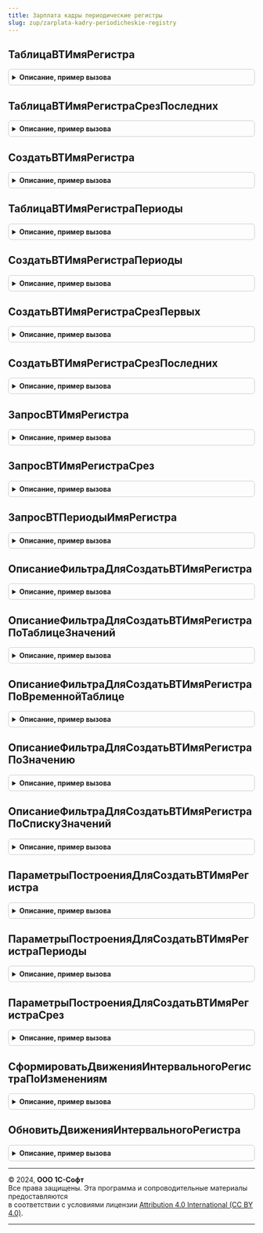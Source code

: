 ```yaml
---
title: Зарплата кадры периодические регистры
slug: zup/zarplata-kadry-periodicheskie-registry
---
```



## ТаблицаВТИмяРегистра
<details style="margin: 1em 0; padding: 0.5em; border: 1px solid #ccc; border-radius: 6px;">

<summary style="font-weight: bold; cursor: pointer;">Описание, пример вызова</summary>

```bsl

// Возвращает таблицу записей регистра.
//
// Параметры:
//		ИмяРегистра 				- Строка - имя периодического регистра сведений, как  оно
//										задано в конфигураторе.
//		МенеджерВременныхТаблиц 	- МенеджерВременныхТаблиц
//		ТолькоРазрешенные 			- Булево
//		ОписаниеФильтра 			- Структура - см. функцию ОписаниеФильтраДляСоздатьВТИмяРегистра.
//		ПараметрыПостроения 		- Структура - см. функцию ПараметрыПостроенияДляСоздатьВТИмяРегистра.
//
// Возвращаемое значение:
//		ТаблицаЗначений
//
Функция ТаблицаВТИмяРегистра(Знач ИмяРегистра, МенеджерВременныхТаблиц, ТолькоРазрешенные, ОписаниеФильтра, ПараметрыПостроения = Неопределено) Экспорт
```

Пример вызова
```bsl
Результат = ЗарплатаКадрыПериодическиеРегистры.ТаблицаВТИмяРегистра(ИмяРегистра, МенеджерВременныхТаблиц, ТолькоРазрешенные, ОписаниеФильтра, ПараметрыПостроения);
```
</details>

## ТаблицаВТИмяРегистраСрезПоследних
<details style="margin: 1em 0; padding: 0.5em; border: 1px solid #ccc; border-radius: 6px;">

<summary style="font-weight: bold; cursor: pointer;">Описание, пример вызова</summary>

```bsl

// Возвращает таблицу среза последних регистра.
//
// Параметры:
//		ИмяРегистра 				- Строка - имя периодического регистра сведений, как  оно
//										задано в конфигураторе.
//		МенеджерВременныхТаблиц 	- МенеджерВременныхТаблиц
//		ТолькоРазрешенные 			- Булево
//		ОписаниеФильтра 			- Структура - см. функцию ОписаниеФильтраДляСоздатьВТИмяРегистра.
//		ПараметрыПостроения 		- Структура - см. функцию ПараметрыПостроенияДляСоздатьВТИмяРегистраСрез.
//
// Возвращаемое значение:
//		ТаблицаЗначений
//
Функция ТаблицаВТИмяРегистраСрезПоследних(Знач ИмяРегистра, МенеджерВременныхТаблиц, ТолькоРазрешенные, ОписаниеФильтра, ПараметрыПостроения = Неопределено) Экспорт
```

Пример вызова
```bsl
Результат = ЗарплатаКадрыПериодическиеРегистры.ТаблицаВТИмяРегистраСрезПоследних(ИмяРегистра, МенеджерВременныхТаблиц, ТолькоРазрешенные, ОписаниеФильтра, ПараметрыПостроения);
```
</details>

## СоздатьВТИмяРегистра
<details style="margin: 1em 0; padding: 0.5em; border: 1px solid #ccc; border-radius: 6px;">

<summary style="font-weight: bold; cursor: pointer;">Описание, пример вызова</summary>

```bsl

// Создает временную таблицу записей регистра в менеджере временных таблиц, переданном в качестве параметра.
//
// Параметры:
//		ИмяРегистра 				- Строка - имя периодического регистра сведений, как  оно
//										задано в конфигураторе.
//		МенеджерВременныхТаблиц 	- МенеджерВременныхТаблиц
//		ТолькоРазрешенные 			- Булево
//		ОписаниеФильтра 			- Структура - см. функцию ОписаниеФильтраДляСоздатьВТИмяРегистра.
//		ПараметрыПостроения 		- Структура - см. функцию ПараметрыПостроенияДляСоздатьВТИмяРегистра.
//		ИмяРезультирующейТаблицы 	- Строка - имя создаваемой временной таблицы, если не задано, то
//										имя результирующей таблицы будет сформировано каК ВТ<ИмяРегистра>.
//
Процедура СоздатьВТИмяРегистра(Знач ИмяРегистра, МенеджерВременныхТаблиц, ТолькоРазрешенные, ОписаниеФильтра, ПараметрыПостроения = Неопределено, ИмяРезультирующейТаблицы = Неопределено) Экспорт
```

Пример вызова
```bsl
ЗарплатаКадрыПериодическиеРегистры.СоздатьВТИмяРегистра(ИмяРегистра, МенеджерВременныхТаблиц, ТолькоРазрешенные, ОписаниеФильтра, ПараметрыПостроения, ИмяРезультирующейТаблицы);
```
</details>

## ТаблицаВТИмяРегистраПериоды
<details style="margin: 1em 0; padding: 0.5em; border: 1px solid #ccc; border-radius: 6px;">

<summary style="font-weight: bold; cursor: pointer;">Описание, пример вызова</summary>

```bsl

// Возвращает таблицу периодов регистра
//
// Параметры:
//		ИмяРегистра 				- Строка - имя периодического регистра сведений, как  оно
//										задано в конфигураторе.
//		МенеджерВременныхТаблиц 	- МенеджерВременныхТаблиц
//		ТолькоРазрешенные 			- Булево
//		ОписаниеФильтра 			- Структура - см. функцию ОписаниеФильтраДляСоздатьВТИмяРегистра.
//		ПараметрыПостроения 		- Структура - см. функцию ПараметрыПостроенияДляСоздатьВТИмяРегистра.
//
// Возвращаемое значение:
//	ТаблицаЗначений
//
Функция ТаблицаВТИмяРегистраПериоды(Знач ИмяРегистра, МенеджерВременныхТаблиц, ТолькоРазрешенные, ОписаниеФильтра, ПараметрыПостроения = Неопределено) Экспорт
```

Пример вызова
```bsl
Результат = ЗарплатаКадрыПериодическиеРегистры.ТаблицаВТИмяРегистраПериоды(ИмяРегистра, МенеджерВременныхТаблиц, ТолькоРазрешенные, ОписаниеФильтра, ПараметрыПостроения);
```
</details>

## СоздатьВТИмяРегистраПериоды
<details style="margin: 1em 0; padding: 0.5em; border: 1px solid #ccc; border-radius: 6px;">

<summary style="font-weight: bold; cursor: pointer;">Описание, пример вызова</summary>

```bsl

// Создает временную таблицу периодов регистра в менеджере временных таблиц, переданном в качестве параметра.
//
// Параметры:
//		ИмяРегистра 				- Строка - имя периодического регистра сведений, как  оно
//										задано в конфигураторе.
//		МенеджерВременныхТаблиц 	- МенеджерВременныхТаблиц
//		ТолькоРазрешенные 			- Булево
//		ОписаниеФильтра 			- Структура - см. функцию ОписаниеФильтраДляСоздатьВТИмяРегистра.
//		ПараметрыПостроения 		- Структура - см. функцию ПараметрыПостроенияДляСоздатьВТИмяРегистра.
//		ИмяРезультирующейТаблицы 	- Строка - имя создаваемой временной таблицы, если не задано, то
//										имя результирующей таблицы будет сформировано как ВТ<ИмяРегистра>Периоды.
//
Процедура СоздатьВТИмяРегистраПериоды(Знач ИмяРегистра, МенеджерВременныхТаблиц, ТолькоРазрешенные, ОписаниеФильтра, ПараметрыПостроения = Неопределено, ИмяРезультирующейТаблицы = Неопределено) Экспорт
```

Пример вызова
```bsl
ЗарплатаКадрыПериодическиеРегистры.СоздатьВТИмяРегистраПериоды(ИмяРегистра, МенеджерВременныхТаблиц, ТолькоРазрешенные, ОписаниеФильтра, ПараметрыПостроения, ИмяРезультирующейТаблицы);
```
</details>

## СоздатьВТИмяРегистраСрезПервых
<details style="margin: 1em 0; padding: 0.5em; border: 1px solid #ccc; border-radius: 6px;">

<summary style="font-weight: bold; cursor: pointer;">Описание, пример вызова</summary>

```bsl

// Создает временную таблицу среза первых регистра в менеджере временных таблиц, переданном в качестве параметра.
//
// Параметры:
//		ИмяРегистра 				- Строка - имя периодического регистра сведений, как  оно
//										задано в конфигураторе.
//		МенеджерВременныхТаблиц 	- МенеджерВременныхТаблиц
//		ТолькоРазрешенные 			- Булево
//		ОписаниеФильтра 			- Структура - см. функцию ОписаниеФильтраДляСоздатьВТИмяРегистра.
//		ПараметрыПостроения 		- Структура - см. функцию ПараметрыПостроенияДляСоздатьВТИмяРегистраСрез.
//		ИмяРезультирующейТаблицы 	- Строка - имя создаваемой временной таблицы, если не задано, то
//										имя результирующей таблицы будет сформировано каК ВТ<ИмяРегистра>.
//
Процедура СоздатьВТИмяРегистраСрезПервых(Знач ИмяРегистра, МенеджерВременныхТаблиц, ТолькоРазрешенные, ОписаниеФильтра, ПараметрыПостроения = Неопределено, ИмяРезультирующейТаблицы = Неопределено) Экспорт
```

Пример вызова
```bsl
ЗарплатаКадрыПериодическиеРегистры.СоздатьВТИмяРегистраСрезПервых(ИмяРегистра, МенеджерВременныхТаблиц, ТолькоРазрешенные, ОписаниеФильтра, ПараметрыПостроения, ИмяРезультирующейТаблицы);
```
</details>

## СоздатьВТИмяРегистраСрезПоследних
<details style="margin: 1em 0; padding: 0.5em; border: 1px solid #ccc; border-radius: 6px;">

<summary style="font-weight: bold; cursor: pointer;">Описание, пример вызова</summary>

```bsl

// Создает временную таблицу среза последних регистра в менеджере временных таблиц, переданном в качестве параметра.
//
// Параметры:
//		ИмяРегистра 				- Строка - имя периодического регистра сведений, как  оно
//										задано в конфигураторе.
//		МенеджерВременныхТаблиц 	- МенеджерВременныхТаблиц
//		ТолькоРазрешенные 			- Булево
//		ОписаниеФильтра 			- Структура - см. функцию ОписаниеФильтраДляСоздатьВТИмяРегистра.
//		ПараметрыПостроения 		- Структура - см. функцию ПараметрыПостроенияДляСоздатьВТИмяРегистраСрез.
//		ИмяРезультирующейТаблицы 	- Строка - имя создаваемой временной таблицы, если не задано, то
//										имя результирующей таблицы будет сформировано каК ВТ<ИмяРегистра>.
//
Процедура СоздатьВТИмяРегистраСрезПоследних(Знач ИмяРегистра, МенеджерВременныхТаблиц, ТолькоРазрешенные, ОписаниеФильтра, ПараметрыПостроения = Неопределено, ИмяРезультирующейТаблицы = Неопределено) Экспорт
```

Пример вызова
```bsl
ЗарплатаКадрыПериодическиеРегистры.СоздатьВТИмяРегистраСрезПоследних(ИмяРегистра, МенеджерВременныхТаблиц, ТолькоРазрешенные, ОписаниеФильтра, ПараметрыПостроения, ИмяРезультирующейТаблицы);
```
</details>

## ЗапросВТИмяРегистра
<details style="margin: 1em 0; padding: 0.5em; border: 1px solid #ccc; border-radius: 6px;">

<summary style="font-weight: bold; cursor: pointer;">Описание, пример вызова</summary>

```bsl

// Возвращает запрос представления ВТИмяРегистра.
//
// Параметры:
//  ИмяРегистра           - Строка - Имя регистра как задано в конфигураторе.
//  ТолькоРазрешенные     - Булево
//  ОписаниеФильтра       - Структура - см. функцию ОписаниеФильтраДляСоздатьВТИмяРегистра.
//  ПараметрыПостроения   - Структура - см. ПараметрыПостроенияДляСоздатьВТИмяРегистра.
//  ИмяСоздаваемойТаблицы - Строка - если не указано, запрос будет создавать временную таблицу ВТ<ИмяРегистра>
//
// Возвращаемое значение:
//  Запрос
//
Функция ЗапросВТИмяРегистра(ИмяРегистра, ТолькоРазрешенные, ОписаниеФильтра, ПараметрыПостроения = Неопределено, ИмяСоздаваемойТаблицы = Неопределено) Экспорт
```

Пример вызова
```bsl
Результат = ЗарплатаКадрыПериодическиеРегистры.ЗапросВТИмяРегистра(ИмяРегистра, ТолькоРазрешенные, ОписаниеФильтра, ПараметрыПостроения, ИмяСоздаваемойТаблицы);
```
</details>

## ЗапросВТИмяРегистраСрез
<details style="margin: 1em 0; padding: 0.5em; border: 1px solid #ccc; border-radius: 6px;">

<summary style="font-weight: bold; cursor: pointer;">Описание, пример вызова</summary>

```bsl

// Возвращает запрос представления ВТИмяРегистраСрез.
//
// Параметры:
//  ИмяРегистра           - Строка - Имя регистра как задано в конфигураторе.
//  ТолькоРазрешенные     - Булево
//  ОписаниеФильтра       - Структура - см. функцию ОписаниеФильтраДляСоздатьВТИмяРегистра.
//  ПараметрыПостроения   - Структура - См. ПараметрыПостроенияДляСоздатьВТИмяРегистраСрез.
//  СрезПоследних         - Булево - если Истина - срез последних, если Ложь - срез первых.
//  ИмяСоздаваемойТаблицы - Строка - если не указано, запрос будет создавать временную таблицу ВТ<ИмяРегистра>СрезПоследних
//                                   или ВТ<ИмяРегистра>СрезПервых, в зависимости от значения параметра СрезПоследних
//
// Возвращаемое значение:
//  Запрос
//
Функция ЗапросВТИмяРегистраСрез(ИмяРегистра, ТолькоРазрешенные, ОписаниеФильтра, ПараметрыПостроения = Неопределено, СрезПоследних = Истина, ИмяСоздаваемойТаблицы = Неопределено) Экспорт
```

Пример вызова
```bsl
Результат = ЗарплатаКадрыПериодическиеРегистры.ЗапросВТИмяРегистраСрез(ИмяРегистра, ТолькоРазрешенные, ОписаниеФильтра, ПараметрыПостроения, СрезПоследних, ИмяСоздаваемойТаблицы);
```
</details>

## ЗапросВТПериодыИмяРегистра
<details style="margin: 1em 0; padding: 0.5em; border: 1px solid #ccc; border-radius: 6px;">

<summary style="font-weight: bold; cursor: pointer;">Описание, пример вызова</summary>

```bsl

// Возвращает запрос представления ВТИмяРегистраПериоды.
// Получение периодов по интервальному регистру сведений.
//
// Параметры:
//  ИмяРегистра           - Строка - Имя регистра как задано в конфигураторе.
//  ТолькоРазрешенные     - Булево
//  ОписаниеФильтра       - Структура - См. ОписаниеФильтраДляСоздатьВТИмяРегистра.
//  ПараметрыПостроения   - Структура - См. ПараметрыПостроенияДляСоздатьВТИмяРегистраПериоды.
//  ИмяСоздаваемойТаблицы - Строка - если не указано, запрос будет создавать временную таблицу ВТ<ИмяРегистра>Периоды
//
// Возвращаемое значение:
//  Запрос
//
Функция ЗапросВТПериодыИмяРегистра(ИмяРегистра, ТолькоРазрешенные, ОписаниеФильтра, ПараметрыПостроения = Неопределено, ИмяСоздаваемойТаблицы = Неопределено) Экспорт
```

Пример вызова
```bsl
Результат = ЗарплатаКадрыПериодическиеРегистры.ЗапросВТПериодыИмяРегистра(ИмяРегистра, ТолькоРазрешенные, ОписаниеФильтра, ПараметрыПостроения, ИмяСоздаваемойТаблицы);
```
</details>

## ОписаниеФильтраДляСоздатьВТИмяРегистра
<details style="margin: 1em 0; padding: 0.5em; border: 1px solid #ccc; border-radius: 6px;">

<summary style="font-weight: bold; cursor: pointer;">Описание, пример вызова</summary>

```bsl

// Возвращает описание источника данных - временная таблица.
//
// Параметры:
//		ТаблицаФильтра 		- Строка - имя временной таблицы
//					   		- ТаблицаЗначений
//								содержат обязательные колонки:
//									"Период" (для получения представлений среза первых или
//										среза последних)
//									"ДатаНачала" и "ДатаОкончания" (для получения таблицы регистра).
//		ИзмеренияФильтра 	- Строка - имена колонок таблицы равные именам измерений регистра,
//								по которым устанавливается фильтр, для колонок с именами отличающимися
//								от имен измерений, в значениях ключа "СоответствиеИзмеренийРегистраИзмерениямФильтра",
//								указывается соответствие имени измерения регистра имени колонки таблицы фильтра.
//								Допускается не указывать, когда ТаблицаФильтра имеет тип ТаблицаЗначений.
//		ДополнительныеПоляФильтра 		- Строка
//							- Массив - имена колонок таблицы, по которым не устанавливается фильтр,
//								но которые должны участвовать в результате запроса.
//
// Возвращаемое значение:
//		Структура - см. НовыйОписаниеФильтраДляСоздатьВТИмяРегистра.
//
Функция ОписаниеФильтраДляСоздатьВТИмяРегистра(Знач ТаблицаФильтра, ИзмеренияФильтра = "", ДополнительныеПоляФильтра = "") Экспорт
```

Пример вызова
```bsl
Результат = ЗарплатаКадрыПериодическиеРегистры.ОписаниеФильтраДляСоздатьВТИмяРегистра(ТаблицаФильтра, ИзмеренияФильтра, ДополнительныеПоляФильтра);
```
</details>

## ОписаниеФильтраДляСоздатьВТИмяРегистраПоТаблицеЗначений
<details style="margin: 1em 0; padding: 0.5em; border: 1px solid #ccc; border-radius: 6px;">

<summary style="font-weight: bold; cursor: pointer;">Описание, пример вызова</summary>

```bsl

// Возвращает описание источника данных - временная таблица.
//
// Параметры:
//		ТаблицаФильтра 			- ТаблицаЗначений -	содержат обязательные колонки:
//										"Период" (для получения представлений среза первых или
//											среза последних)
//										"ДатаНачала" и "ДатаОкончания" (для получения таблицы регистра).
//		Измерения 				- Строка - имена колонок таблицы равные именам измерений регистра,
//									по которым устанавливается фильтр, для колонок с именами отличающимися
//									от имен измерений, в значениях ключа "СоответствиеИзмеренийРегистраИзмерениямФильтра",
//									указывается соответствие имени измерения регистра имени колонки таблицы фильтра.
//									Допускается не указывать, когда ТаблицаФильтра имеет тип ТаблицаЗначений.
//		ДополнительныеПоля 		- Строка
//								- Массив - имена колонок таблицы, по которым не устанавливается фильтр,
//									но которые должны участвовать в результате запроса.
//		МенеджерВременныхТаблиц - МенеджерВременныхТаблиц
//		ИмяВТФильтр 			- Строка - имя создаваемой временной таблицы фильтра
//
// Возвращаемое значение:
//		Структура - см. НовыйОписаниеФильтраДляСоздатьВТИмяРегистра.
//
Функция ОписаниеФильтраДляСоздатьВТИмяРегистраПоТаблицеЗначений(ТаблицаФильтра, Измерения = "", ДополнительныеПоля = "", МенеджерВременныхТаблиц = Неопределено, ИмяВТФильтр = Неопределено) Экспорт
```

Пример вызова
```bsl
Результат = ЗарплатаКадрыПериодическиеРегистры.ОписаниеФильтраДляСоздатьВТИмяРегистраПоТаблицеЗначений(ТаблицаФильтра, Измерения, ДополнительныеПоля, МенеджерВременныхТаблиц, ИмяВТФильтр);
```
</details>

## ОписаниеФильтраДляСоздатьВТИмяРегистраПоВременнойТаблице
<details style="margin: 1em 0; padding: 0.5em; border: 1px solid #ccc; border-radius: 6px;">

<summary style="font-weight: bold; cursor: pointer;">Описание, пример вызова</summary>

```bsl

// Возвращает описание источника данных - временная таблица.
//
// Параметры:
//		ИмяВТФильтр 			- Строка - имя временной таблицы
//		Измерения 				- Строка - имена колонок таблицы равные именам измерений регистра,
//									по которым устанавливается фильтр, для колонок с именами отличающимися
//									от имен измерений, в значениях ключа "СоответствиеИзмеренийРегистраИзмерениямФильтра",
//									указывается соответствие имени измерения регистра имени колонки таблицы фильтра.
//									Допускается не указывать, когда ТаблицаФильтра имеет тип ТаблицаЗначений.
//		ДополнительныеПоля 		- Строка
//								- Массив - имена колонок таблицы, по которым не устанавливается фильтр,
//									но которые должны участвовать в результате запроса.
//
// Возвращаемое значение:
//		Структура - см. НовыйОписаниеФильтраДляСоздатьВТИмяРегистра.
//
Функция ОписаниеФильтраДляСоздатьВТИмяРегистраПоВременнойТаблице(ИмяВТФильтр, Измерения = "", ДополнительныеПоля = "") Экспорт
```

Пример вызова
```bsl
Результат = ЗарплатаКадрыПериодическиеРегистры.ОписаниеФильтраДляСоздатьВТИмяРегистраПоВременнойТаблице(ИмяВТФильтр, Измерения, ДополнительныеПоля);
```
</details>

## ОписаниеФильтраДляСоздатьВТИмяРегистраПоЗначению
<details style="margin: 1em 0; padding: 0.5em; border: 1px solid #ccc; border-radius: 6px;">

<summary style="font-weight: bold; cursor: pointer;">Описание, пример вызова</summary>

```bsl

// Возвращает описание источника данных - временная таблица.
//
// Параметры:
//		ОписаниеПериода 		- Структура - см. ОписаниеПериодаДляСоздатьВТИмяРегистра
//		Измерение 				- Строка - имена колонок таблицы равные именам измерений регистра,
//									по которым устанавливается фильтр, для колонок с именами отличающимися
//									от имен измерений, в значениях ключа "СоответствиеИзмеренийРегистраИзмерениямФильтра",
//									указывается соответствие имени измерения регистра имени колонки таблицы фильтра.
//									Допускается не указывать, когда ТаблицаФильтра имеет тип ТаблицаЗначений.
//		ЗначениеИзмерения 		- Произвольный - значение измерения.
//
// Возвращаемое значение:
//		Структура - см. НовыйОписаниеФильтраДляСоздатьВТИмяРегистра.
//
Функция ОписаниеФильтраДляСоздатьВТИмяРегистраПоЗначению(ОписаниеПериода, Измерение = "", ЗначениеИзмерения = Неопределено) Экспорт
```

Пример вызова
```bsl
Результат = ЗарплатаКадрыПериодическиеРегистры.ОписаниеФильтраДляСоздатьВТИмяРегистраПоЗначению(ОписаниеПериода, Измерение, ЗначениеИзмерения);
```
</details>

## ОписаниеФильтраДляСоздатьВТИмяРегистраПоСпискуЗначений
<details style="margin: 1em 0; padding: 0.5em; border: 1px solid #ccc; border-radius: 6px;">

<summary style="font-weight: bold; cursor: pointer;">Описание, пример вызова</summary>

```bsl

// Возвращает описание источника данных - временная таблица.
//
// Параметры:
//		ОписаниеПериода 		- Структура - см. ОписаниеПериодаДляСоздатьВТИмяРегистра
//		Измерение 				- Строка - имена колонок таблицы равные именам измерений регистра,
//									по которым устанавливается фильтр, для колонок с именами отличающимися
//									от имен измерений, в значениях ключа "СоответствиеИзмеренийРегистраИзмерениямФильтра",
//									указывается соответствие имени измерения регистра имени колонки таблицы фильтра.
//									Допускается не указывать, когда ТаблицаФильтра имеет тип ТаблицаЗначений.
//		СписокЗначенийИзмерения	- Массив - значения измерений.
//
// Возвращаемое значение:
//		Структура - см. НовыйОписаниеФильтраДляСоздатьВТИмяРегистра.
//
Функция ОписаниеФильтраДляСоздатьВТИмяРегистраПоСпискуЗначений(ОписаниеПериода, Измерение = "", СписокЗначенийИзмерения = Неопределено) Экспорт
```

Пример вызова
```bsl
Результат = ЗарплатаКадрыПериодическиеРегистры.ОписаниеФильтраДляСоздатьВТИмяРегистраПоСпискуЗначений(ОписаниеПериода, Измерение, СписокЗначенийИзмерения);
```
</details>

## ПараметрыПостроенияДляСоздатьВТИмяРегистра
<details style="margin: 1em 0; padding: 0.5em; border: 1px solid #ccc; border-radius: 6px;">

<summary style="font-weight: bold; cursor: pointer;">Описание, пример вызова</summary>

```bsl

// Возвращает параметры построения для СоздатьВТИмяРегистра.
//
// Возвращаемое значение:
//		Структура:
//			* ИндексироватьПо 							- Неопределено - см. функцию ПараметрыПостроенияВТИмяРегистра.
//			* Отборы 									- Массив - см. функцию ПараметрыПостроенияВТИмяРегистра.
//			* ВключатьЗаписиНаНачалоПериода 			- Булево - если истина в результирующую таблицу будут
//															включены значения по измерениям фильтра на начало периода
//															(применимо при построении запросов к регистрам с периодичностью.
//															Секунда, День, Месяц, Квартал или Год).
//			* ИмяВременнойТаблицыЗаписейНаНачалоПериода - Строка - задает имя временной таблицы записей на начало периода.
//			* ИспользуемоеИмяВременнойТаблицыЗаписейНаНачалоПериода - Строка - по окончании работы метода ЗапросВТИмяРегистра
//			                                                          будет сохранено имя временной таблицы, содержащей записи
//			                                                          на начало периода, если задано значение
//			                                                          ИмяВременнойТаблицыЗаписейНаНачалоПериода, то будет
//			                                                          содержать значение
//			                                                          ИмяВременнойТаблицыЗаписейНаНачалоПериода.
//			* ОтборыЗаписейНаНачалоПериода 				- Массив - описания отбора (см.ДобавитьВКоллекциюОтбор), применяется к таблице
//															формирующий записи на начало периода, при формировании результирующей таблицы.
//
Функция ПараметрыПостроенияДляСоздатьВТИмяРегистра() Экспорт
```

Пример вызова
```bsl
Результат = ЗарплатаКадрыПериодическиеРегистры.ПараметрыПостроенияДляСоздатьВТИмяРегистра() 
```
</details>

## ПараметрыПостроенияДляСоздатьВТИмяРегистраПериоды
<details style="margin: 1em 0; padding: 0.5em; border: 1px solid #ccc; border-radius: 6px;">

<summary style="font-weight: bold; cursor: pointer;">Описание, пример вызова</summary>

```bsl

// Возвращает параметры построения для СоздатьВТИмяРегистраПериоды.
//
// Возвращаемое значение:
//		Структура - содержит структуры со свойствами:
//			* ИндексироватьПо 							- Неопределено - см. функцию ПараметрыПостроенияВТИмяРегистра.
//			* Отборы 									- Массив - см. функцию ПараметрыПостроенияВТИмяРегистра.
//			* ВключатьЗаписиНаНачалоПериода 			- Булево - если истина в результирующую таблицу будут
//															включены значения по измерениям фильтра на начало периода
//															(применимо при построении запросов к регистрам с периодичностью.
//															Секунда, День, Месяц, Квартал или Год).
//			* ИмяВременнойТаблицыЗаписейНаНачалоПериода - Строка - задает имя временной таблицы записей на начало периода.
//			* ИспользуемоеИмяВременнойТаблицыЗаписейНаНачалоПериода - Строка - по окончании работы метода ЗапросВТИмяРегистра
//			                                                          будет сохранено имя временной таблицы, содержащей записи
//			                                                          на начало периода, если задано значение
//			                                                          ИмяВременнойТаблицыЗаписейНаНачалоПериода, то будет
//			                                                          содержать значение
//			                                                          ИмяВременнойТаблицыЗаписейНаНачалоПериода.
//			* ОтборыЗаписейНаНачалоПериода 				- Массив - описания отбора (см.ДобавитьВКоллекциюОтбор), применяется к таблице
//															формирующий записи на начало периода, при формировании результирующей таблицы.
//
Функция ПараметрыПостроенияДляСоздатьВТИмяРегистраПериоды() Экспорт
```

Пример вызова
```bsl
Результат = ЗарплатаКадрыПериодическиеРегистры.ПараметрыПостроенияДляСоздатьВТИмяРегистраПериоды() 
```
</details>

## ПараметрыПостроенияДляСоздатьВТИмяРегистраСрез
<details style="margin: 1em 0; padding: 0.5em; border: 1px solid #ccc; border-radius: 6px;">

<summary style="font-weight: bold; cursor: pointer;">Описание, пример вызова</summary>

```bsl

// Возвращает параметры построения для СоздатьВТИмяРегистраСрез.
//
// Возвращаемое значение:
//		Структура:
//			* ИндексироватьПо 			- Неопределено 	- см. функцию ПараметрыПостроенияВТИмяРегистра.
//			* Отборы 					- Массив 		- см. функцию ПараметрыПостроенияВТИмяРегистра.
//			* ВсеЗаписи 				- Булево - если Истина в результирующую таблицу будут включены
//											записи таблицы фильтра, для которых нет записей в регистре.
//			* ВключаяГраницу 			- Булево - если Ложь из результирующей таблицы будут исключены
//											записи с периодами равными ограничивающим.
//			* ОтборыПрименяемыеКСрезу - Массив - коллекции, аналогичных коллекции ключа Отборы, но применяемый
//											к полученному срезу.
//
Функция ПараметрыПостроенияДляСоздатьВТИмяРегистраСрез() Экспорт
```

Пример вызова
```bsl
Результат = ЗарплатаКадрыПериодическиеРегистры.ПараметрыПостроенияДляСоздатьВТИмяРегистраСрез() 
```
</details>

## СформироватьДвиженияИнтервальногоРегистраПоИзменениям
<details style="margin: 1em 0; padding: 0.5em; border: 1px solid #ccc; border-radius: 6px;">

<summary style="font-weight: bold; cursor: pointer;">Описание, пример вызова</summary>

```bsl

// Формирует движения интервального регистра сведений по изменениям первичного регистра
//
// Параметры:
//	ИмяРегистра - Строка - Имя регистра сведений, имеющего интервальную версию.
//	НаборЗаписей - НаборЗаписей - набор записей регистра сведений.
//
Процедура СформироватьДвиженияИнтервальногоРегистраПоИзменениям(ИмяРегистра, НаборЗаписей) Экспорт
```

Пример вызова
```bsl
ЗарплатаКадрыПериодическиеРегистры.СформироватьДвиженияИнтервальногоРегистраПоИзменениям(ИмяРегистра, НаборЗаписей) 
```
</details>

## ОбновитьДвиженияИнтервальногоРегистра
<details style="margin: 1em 0; padding: 0.5em; border: 1px solid #ccc; border-radius: 6px;">

<summary style="font-weight: bold; cursor: pointer;">Описание, пример вызова</summary>

```bsl

// Обновляет движения интервального регистра сведений
//		КадроваяИсторияСотрудников
//
// Параметры:
//	ИмяРегистра - Строка - Имя регистра сведений, имеющего интервальную версию.
//	МенеджерВременныхТаблиц - МенеджерВременныхТаблиц
Процедура ОбновитьДвиженияИнтервальногоРегистра(ИмяРегистра, МенеджерВременныхТаблиц) Экспорт
```

Пример вызова
```bsl
ЗарплатаКадрыПериодическиеРегистры.ОбновитьДвиженияИнтервальногоРегистра(ИмяРегистра, МенеджерВременныхТаблиц) 
```
</details>

---

© 2024, **ООО 1С-Софт**  
Все права защищены. Эта программа и сопроводительные материалы предоставляются  
в соответствии с условиями лицензии [Attribution 4.0 International (CC BY 4.0)](https://creativecommons.org/licenses/by/4.0/legalcode).

---
